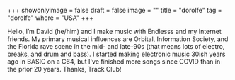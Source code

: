 +++
showonlyimage = false
draft = false
image = ""
title = "dorolfe"
tag = "dorolfe"
where = "USA"
+++

Hello, I’m David (he/him) and I make music with Endlesss and my Internet friends. My primary musical influences are Orbital, Information Society, and the Florida rave scene in the mid- and late-90s (that means lots of electro, breaks, and drum and bass). I started making electronic music 30ish years ago in BASIC on a C64, but I've finished more songs since COVID than in the prior 20 years. Thanks, Track Club!
